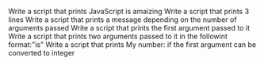 Write a script that prints JavaScript is amaizing
Write a script that prints 3 lines
Write a script that prints a message depending on the number of arguments passed
Write a script that prints the first argument passed to it
Write a script that prints two arguments passed to it in the followint format:"is"
Write a script that prints My number: <first argument converted in integer> if the first argument can be converted to integer
